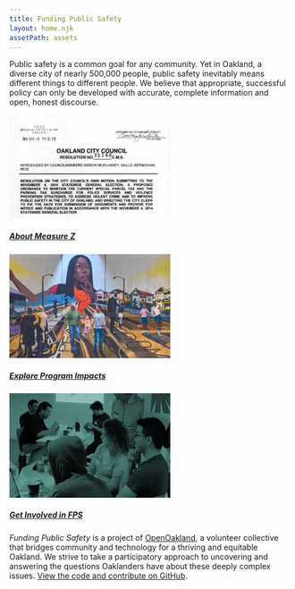 ```yaml
---
title: Funding Public Safety
layout: home.njk
assetPath: assets
---
```


Public safety is a common goal for any community. Yet in Oakland, a diverse city of nearly 500,000 people, public safety inevitably means different things to different people. We believe that appropriate, successful policy can only be developed with accurate, complete information and open, honest discourse.

<div class="row spacer">

<div class="col-sm-4">
  <div class="card text-dark bg-light mb-3" style="max-width: 18rem;">
    <img src="assets/images/FPS-Measure-Z.png" class="card-img-top" alt="Thumbnail of the Measure Z ballot text">
    <div class="card-body">
    <h5 class="card-title"><a class="btn btn-primary" href="{{ '/about-measure-z' | url }}" role="button">About Measure Z</a></h5>
    </div>
  </div>
</div>

<div class="col-sm-4">
  <div class="card text-dark bg-light mb-3" style="max-width: 18rem;">
  <img src="assets/images/FPS-thumb-Burke-mural.png" class="card-img-top" alt="Mural by David Burke and McClymonds High School students, depicting Ja’Khi, the princess of knowledge, overlooking a block party where Oaklanders celebrate unity and change.">
      <div class="card-body">
      <h5 class="card-title"><a class="btn btn-primary" href="{{ '/program-impacts/' | url }}" role="button">Explore Program Impacts</a></h5>
      </div>
    </div>
</div>

<div class="col-sm-4">
  <div class="card text-dark bg-light mb-3" style="max-width: 18rem;">
  <img src="assets/images/FPS-thumb-openoak.png" class="card-img-top" alt="Blue-tinged photo of several OpenOakland members working together">
      <div class="card-body">
      <h5 class="card-title"><a class="btn btn-primary" href="{{ '/get-involved' | url }}" role="button">Get Involved in FPS</a></h5>
      </div>
    </div>
</div>

</div>

_Funding Public Safety_ is a project of [OpenOakland](https://openoakland.org), a volunteer collective that bridges community and technology for a thriving and equitable Oakland. We strive to take a participatory approach to uncovering and answering the questions Oaklanders have about these deeply complex issues. [View the code and contribute on GitHub](https://github.com/openoakland/funding-public-safety).
